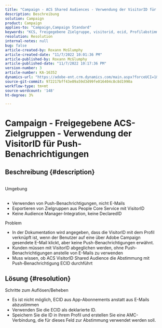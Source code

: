 ```yaml
---
title: "Campaign - ACS Shared Audiences - Verwendung der VisitorID für Push-Benachrichtigungen"
description: Beschreibung
solution: Campaign
product: Campaign
applies-to: "Campaign,Campaign Standard"
keywords: "KCS, freigegebene Zielgruppe, visitorid, ecid, Profilabstimmung, Push-Benachrichtigungen"
resolution: Resolution
internal-notes: null
bug: false
article-created-by: Roxann McGlumphy
article-created-date: "11/7/2022 10:01:36 PM"
article-published-by: Roxann McGlumphy
article-published-date: "11/7/2022 10:17:36 PM"
version-number: 3
article-number: KA-16352
dynamics-url: "https://adobe-ent.crm.dynamics.com/main.aspx?forceUCI=1&pagetype=entityrecord&etn=knowledgearticle&id=e453fbbe-e75e-ed11-9561-6045bd006704"
source-git-commit: 972217bff43e09a59d3d99fe016404c8c8d1990a
workflow-type: tm+mt
source-wordcount: '148'
ht-degree: 3%

---
```


# Campaign - Freigegebene ACS-Zielgruppen - Verwendung der VisitorID für Push-Benachrichtigungen

## Beschreibung {#description}

<br>Umgebung<br><br>
- Verwenden von Push-Benachrichtigungen, nicht E-Mails
- Exportieren von Zielgruppen aus People Core Service mit VisitorID
- Keine Audience Manager-Integration, keine DeclaredID

Problem
- In der Dokumentation wird angegeben, dass die VisitorID mit dem Profil verknüpft ist, wenn der Benutzer auf eine über Adobe Campaign gesendete E-Mail klickt, aber keine Push-Benachrichtigungen erwähnt.
- Kunden müssen mit VisitorID abgeglichen werden, ohne Push-Benachrichtigungen anstelle von E-Mails zu verwenden
- Muss wissen, ob ACS VisitorID Shared Audience die Abstimmung mit Push-Benachrichtigung ECID durchführt







## Lösung {#resolution}


Schritte zum Auflösen/Beheben

- Es ist nicht möglich, ECID aus App-Abonnements anstatt aus E-Mails abzustimmen
- Verwenden Sie die ECID als deklarierte ID.
- Speichern Sie die ID in Ihrem Profil und erstellen Sie eine AMC-Verbindung, die für dieses Feld zur Abstimmung verwendet werden soll.



